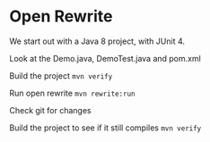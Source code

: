 # Open Rewrite


We start out with a Java 8 project, with JUnit 4. 

Look at the Demo.java, DemoTest.java and pom.xml

Build the project 
    `mvn verify` 

Run open rewrite
   `mvn rewrite:run` 

Check git for changes 

Build the project to see if it still compiles
    `mvn verify` 


